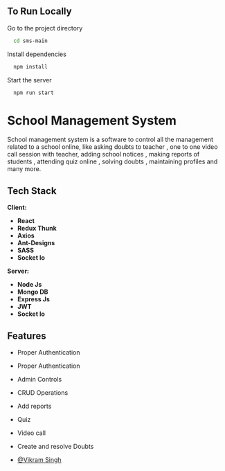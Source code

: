 
## To Run Locally


Go to the project directory

```bash
  cd sms-main
```

Install dependencies

```bash
  npm install
```

Start the server

```bash
  npm run start
```


# School Management System

School management system is  a software to control all the management related to a school online, like asking doubts to teacher , one to one video call session 
with teacher, adding school notices , making reports of students , attending quiz online , solving doubts , maintaining profiles and many more.

## Tech Stack

**Client:** 

- **React**
- **Redux Thunk**
- **Axios**
- **Ant-Designs**
- **SASS**
- **Socket Io**

**Server:**

- **Node Js**
- **Mongo DB**
- **Express Js**
- **JWT**
- **Socket Io**


## Features

- Proper Authentication
- Proper Authentication
- Admin Controls
- CRUD Operations
- Add reports
- Quiz
- Video call
- Create and resolve Doubts




- [@Vikram Singh](https://github.com/vikramsingh159)
